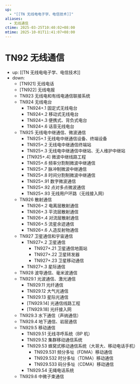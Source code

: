 ```yaml
---
up:
  - "[[TN 无线电电子学、电信技术]]"
aliases:
  - 无线通信
ctime: 2025-03-25T10:40:02+08:00
mtime: 2025-10-01T11:41:07+08:00
---
```


# TN92 无线通信

- up: [[TN 无线电电子学、电信技术]]
- down:	
	- [TN921] 无线电话
	- [TN922] 无线电报
	- TN923 无线电和有线电通信联接系统
	- TN924 无线电台
		- TN924+.1 固定式无线电台
		- TN924+.2 移动式无线电台
		- TN924+.3 便携式、背负式电台
		- TN924+.6 话音无线电台
	- TN925 无线电中继通信、微波通信
		- TN925+.1 无线电中继通信设备、终端设备
		- TN925+.2 无线电中继通信终端站
		- TN925+.3 无线电中继通信中继站、无人维护中继站
		- [TN925+.4] 微波中继线路工程
		- TN925+.6 频率分割制微波中继通信
		- TN925+.7 脉冲制微波中继通信
		- TN925+.8 时间分割制微波中继通信
		- TN925+.91 数字微波通信
		- TN925+.92 点对多点微波通信
		- TN925+.93 无线用户环路（无线接入网）
	- TN926 散射通信
		- TN926+.2 电离层散射通信
		- TN926+.3 平流层散射通信
		- TN926+.4 对流层散射通信
		- TN926+.5 流星余迹通信
		- TN926+.6 人造反射物通信
	- TN927 卫星通信和宇宙通信
		- TN927+.2 卫星通信
			- TN927+.21 卫星通信地面站
			- TN927+.22 卫星转发器
			- TN927+.23 卫星移动通信
		- TN927+.3 星际通信
	- TN928 波导通信、毫米波通信
	- TN929.1 光波通信、激光通信
		- TN929.11 光纤通信
		- TN929.12 大气光通信
		- TN929.13 星际光通信
		- [TN929.14] 光通信线路工程
		- [TN929.18] 光纤接入网
	- TN929.3 水下通信（声纳通信）
	- TN929.4 地下通信、岩层通信
	- TN929.5 移动通信
		- TN929.51 无线寻呼系统（BP 机）
		- TN929.52 集群移动通信系统
		- TN929.53 蜂窝式移动通信系统（大哥大、移动电话手机）
			- TN929.531 频分多址（FDMA）移动通信
			- TN929.532 时分多址（TDMA）移动通信
			- TN929.533 码分多址（CDMA）移动通信
		- TN929.54 无绳电话系统
	- TN929.6 中微子束通信
		
